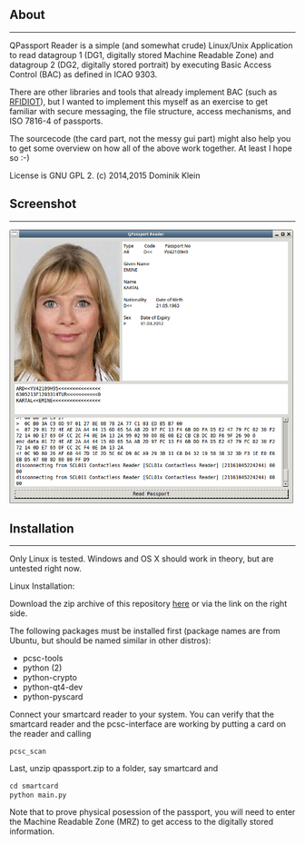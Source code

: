 About
------
------

QPassport Reader is a simple (and somewhat crude) Linux/Unix
Application to read datagroup 1 (DG1, digitally stored 
Machine Readable Zone) and datagroup 2 (DG2, digitally stored portrait)
by executing Basic Access Control (BAC) as defined in ICAO 9303.

There are other libraries and tools that already implement BAC (such
as [RFIDIOT](http://rfidiot.org)), but I wanted to implement this myself as an exercise
to get familiar with secure messaging, the file structure, 
access mechanisms, and ISO 7816-4 of passports.

The sourcecode (the card part, not the messy gui part) might also
help you to get some overview on how all of the above work together.
At least I hope so :-)

License is GNU GPL 2.
(c) 2014,2015 Dominik Klein

Screenshot
----------
----------

![Application Screenshot](https://raw.githubusercontent.com/d-klein/qpassport/master/screenshot.png)

Installation
------------
------------

Only Linux is tested. Windows and OS X should work in theory,
but are untested right now.

Linux Installation:

Download the zip archive of this repository 
[here](https://github.com/d-klein/qpassport/archive/master.zip)
or via the link on the right side.

The following packages must be installed first (package names
are from Ubuntu, but should be named similar in other
distros):

- pcsc-tools
- python (2)
- python-crypto
- python-qt4-dev
- python-pyscard

Connect your smartcard reader to your system. You can
verify that the smartcard reader and the pcsc-interface 
are working by putting a card on the reader and calling

    pcsc_scan

Last, unzip qpassport.zip to a folder, say smartcard and

    cd smartcard
    python main.py

Note that to prove physical posession of the passport, you 
will need to enter the Machine Readable Zone (MRZ) to get
access to the digitally stored information.
